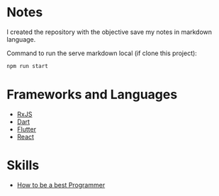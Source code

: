# Notes

I created the repository with the objective save my notes in markdown language.

Command to run the serve markdown local (if clone this project):
```cmd
npm run start
```

# Frameworks and Languages
- [RxJS](src/RxJS.md)
- [Dart](src/Dart.md)
- [Flutter](src/Flutter.md)
- [React](src/React.md)

# Skills
- [How to be a best Programmer](src/HowToBeABestProgrammer.md)
